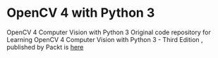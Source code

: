 # OpenCV 4 with Python 3
OpenCV 4 Computer Vision with Python 3
Original code repository for Learning OpenCV 4 Computer Vision with Python 3 - Third Edition , published by Packt is [here](https://github.com/PacktPublishing/Learning-OpenCV-4-Computer-Vision-with-Python-Third-Edition)
